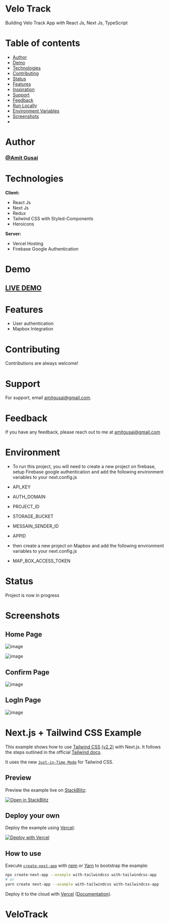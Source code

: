 <!-- @format -->

# Velo Track

Building Velo Track App with React Js, Next Js, TypeScript

# Table of contents

-  [Author](#Author)
-  [Demo](#Demo)
-  [Technologies](#Technologies)
-  [Contributing](#Contributing)
-  [Status](#status)
-  [Features](#Features)
-  [Inspiration](#inspiration)
-  [Support](#Support)
-  [Feedback](#Feedback)
-  [Run Locally](#Run_Locally)
-  [Environment Variables](#Environment)
-  [Screenshots](#Screenshots)
-

# Author

### <a href="https://github.com/saddamarbaa">@Amit Gusai</a>

# Technologies

**Client:**

-  React Js
-  Next Js
-  Redux
-  Tailwind CSS with Styled-Components
-  Heroicons

**Server:**

-  Vercel Hosting
-  Firebase Google Authentication

# Demo

## <a href="https://Velo-Track-app-nex-js.vercel.app/">LIVE DEMO</a>

# Features

-  User authentication
-  Mapbox Integration

# Contributing

Contributions are always welcome!

# Support

For support, email amitgusai@gmail.com.

# Feedback

If you have any feedback, please reach out to me at amitgusai@gmail.com

# Environment

-  To run this project, you will need to create a new project on firebase, setup Firebase google authentication and add the following environment variables to your next.config.js

-  API_KEY
-  AUTH_DOMAIN
-  PROJECT_ID
-  STORAGE_BUCKET
-  MESSAIN_SENDER_ID
-  APPID

-  then create a new project on Mapbox and add the following environment variables to your next.config.js
-  MAP_BOX_ACCESS_TOKEN

# Status

Project is now in progress

# Screenshots

## Home Page

![image](https://user-images.githubusercontent.com/51326421/140644502-1e97696e-45cb-4da5-8c64-9d59057d91a4.png)

![image](https://user-images.githubusercontent.com/51326421/140644489-93af717a-c52c-4b3c-af89-9d6b8ddc333b.png)

## Confirm Page

![image](https://user-images.githubusercontent.com/51326421/140644522-7eac2b7a-92a7-4978-93cc-0c078a914810.png)

## LogIn Page

![image](https://user-images.githubusercontent.com/51326421/140644539-20552b5f-d09a-4c03-81f7-694752ad6348.png)

# Next.js + Tailwind CSS Example

This example shows how to use [Tailwind CSS](https://tailwindcss.com/) [(v2.2)](https://blog.tailwindcss.com/tailwindcss-2-2) with Next.js. It follows the steps outlined in the official [Tailwind docs](https://tailwindcss.com/docs/guides/nextjs).

It uses the new [`Just-in-Time Mode`](https://tailwindcss.com/docs/just-in-time-mode) for Tailwind CSS.

## Preview

Preview the example live on [StackBlitz](http://stackblitz.com/):

[![Open in StackBlitz](https://developer.stackblitz.com/img/open_in_stackblitz.svg)](https://stackblitz.com/github/vercel/next.js/tree/canary/examples/with-tailwindcss)

## Deploy your own

Deploy the example using [Vercel](https://vercel.com?utm_source=github&utm_medium=readme&utm_campaign=next-example):

[![Deploy with Vercel](https://vercel.com/button)](https://vercel.com/new/git/external?repository-url=https://github.com/vercel/next.js/tree/canary/examples/with-tailwindcss&project-name=with-tailwindcss&repository-name=with-tailwindcss)

## How to use

Execute [`create-next-app`](https://github.com/vercel/next.js/tree/canary/packages/create-next-app) with [npm](https://docs.npmjs.com/cli/init) or [Yarn](https://yarnpkg.com/lang/en/docs/cli/create/) to bootstrap the example:

```bash
npx create-next-app --example with-tailwindcss with-tailwindcss-app
# or
yarn create next-app --example with-tailwindcss with-tailwindcss-app
```

Deploy it to the cloud with [Vercel](https://vercel.com/new?utm_source=github&utm_medium=readme&utm_campaign=next-example) ([Documentation](https://nextjs.org/docs/deployment)).
# VeloTrack

